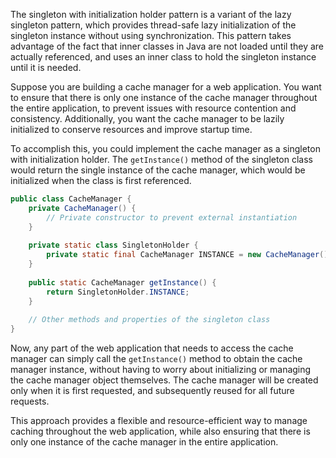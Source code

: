 ﻿
The singleton with initialization holder pattern is a variant of the lazy singleton pattern, which provides thread-safe lazy initialization of the singleton instance without using synchronization. This pattern takes advantage of the fact that inner classes in Java are not loaded until they are actually referenced, and uses an inner class to hold the singleton instance until it is needed.

Suppose you are building a cache manager for a web application. You want to ensure that there is only one instance of the cache manager throughout the entire application, to prevent issues with resource contention and consistency. Additionally, you want the cache manager to be lazily initialized to conserve resources and improve startup time.

To accomplish this, you could implement the cache manager as a singleton with initialization holder. The `getInstance()` method of the singleton class would return the single instance of the cache manager, which would be initialized when the class is first referenced.
``` java
public class CacheManager {
    private CacheManager() {
        // Private constructor to prevent external instantiation
    }
    
    private static class SingletonHolder {
        private static final CacheManager INSTANCE = new CacheManager();
    }
    
    public static CacheManager getInstance() {
        return SingletonHolder.INSTANCE;
    }
    
    // Other methods and properties of the singleton class
}
```
Now, any part of the web application that needs to access the cache manager can simply call the `getInstance()` method to obtain the cache manager instance, without having to worry about initializing or managing the cache manager object themselves. The cache manager will be created only when it is first requested, and subsequently reused for all future requests.

This approach provides a flexible and resource-efficient way to manage caching throughout the web application, while also ensuring that there is only one instance of the cache manager in the entire application.

